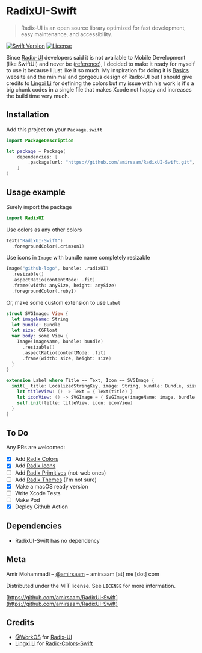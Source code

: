 # RadixUI-Swift
> Radix-UI is an open source library optimized for fast development, easy maintenance, and accessibility.

[![Swift Version][swift-image]][swift-url]
[![License][license-image]][license-url]

Since [Radix-UI](https://www.radix-ui.com) developers said it is not available to Mobile Development (like SwiftUI) and never be ([reference](https://github.com/radix-ui/themes/issues/522)), I decided to make it ready for myself to use it because I just like it so much.
My inspiration for doing it is [Basics](https://swiftuibasics.com) website and the minimal and gorgeous design of Radix-UI but I should give credits to [Lingxi Li](https://github.com/lilingxi01/radix-colors-swift) for defining the colors but my issue with his work is it's a big chunk codes in a single file that makes Xcode not happy and increases the build time very much.

## Installation

Add this project on your `Package.swift`

```swift
import PackageDescription

let package = Package(
    dependencies: [
        .package(url: "https://github.com/amirsaam/RadixUI-Swift.git", from: "0.8.00"),
    ]
)
```

## Usage example


Surely import the package
```swift
import RadixUI
```

Use colors as any other colors
```swift
Text("RadixUI-Swift")
  .foregroundColor(.crimson1)
```

Use icons in `Image` with bundle name completely resizable
```swift
Image("github-logo", bundle: .radixUI)
  .resizable()
  .aspectRatio(contentMode: .fit)
  .frame(width: anySize, height: anySize)
  .foregroundColor(.ruby1)
```
Or, make some custom extension to use `Label`
```swift
struct SVGImage: View {
  let imageName: String
  let bundle: Bundle
  let size: CGFloat
  var body: some View {
    Image(imageName, bundle: bundle)
      .resizable()
      .aspectRatio(contentMode: .fit)
      .frame(width: size, height: size)
  }
}

extension Label where Title == Text, Icon == SVGImage {
  init(_ title: LocalizedStringKey, image: String, bundle: Bundle, size: CGFloat) {
    let titleView: () -> Text = { Text(title) }
    let iconView: () -> SVGImage = { SVGImage(imageName: image, bundle: bundle, size: size) }
    self.init(title: titleView, icon: iconView)
  }
}
```

## To Do

Any PRs are welcomed:
- [x] Add [Radix Colors](https://github.com/radix-ui/colors)
- [x] Add [Radix Icons](https://github.com/radix-ui/icons)
- [ ] Add [Radix Primitives](https://github.com/radix-ui/primitives) (not-web ones)
- [ ] Add [Radix Themes](https://github.com/radix-ui/themes) (I'm not sure)
- [x] Make a macOS ready version
- [ ] Write Xcode Tests
- [ ] Make Pod
- [x] Deploy Github Action

## Dependencies 

- RadixUI-Swift has no dependency

## Meta

Amir Mohammadi – [@amirsaam](https://twitter.com/amirsaam) – amirsaam [at] me [dot] com

Distributed under the MIT license. See ``LICENSE`` for more information.

[https://github.com/amirsaam/RadixUI-Swift](https://github.com/amirsaam/RadixUI-Swift)

## Credits

- [@WorkOS](https://github.com/workos) for [Radix-UI](https://github.com/radix-ui)
- [Lingxi Li](https://github.com/lilingxi01) for [Radix-Colors-Swift](https://github.com/lilingxi01/radix-colors-swift)

[swift-image]:https://img.shields.io/badge/swift-5.4-orange.svg
[swift-url]: https://swift.org/
[license-image]: https://img.shields.io/badge/License-MIT-blue.svg
[license-url]: LICENSE
